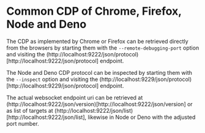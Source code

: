 # Common CDP of Chrome, Firefox, Node and Deno

The CDP as implemented by Chrome or Firefox can be retrieved directly from the browsers by starting them with the `--remote-debugging-port` option
and visiting the (http://localhost:9222/json/protocol)[http://localhost:9222/json/protocol] endpoint.

The Node and Deno CDP protocol can be inspected by starting them with the `--inspect` option and visiting the
(http://localhost:9229/json/protocol)[http://localhost:9229/json/protocol] endpoint.

The actual websocket endpoint uri can be retrieved at (http://localhost:9222/json/version)[http://localhost:9222/json/version]
or as list of targets at (http://localhost:9222/json/list)[http://localhost:9222/json/list],
likewise in Node or Deno with the adjusted port number.
